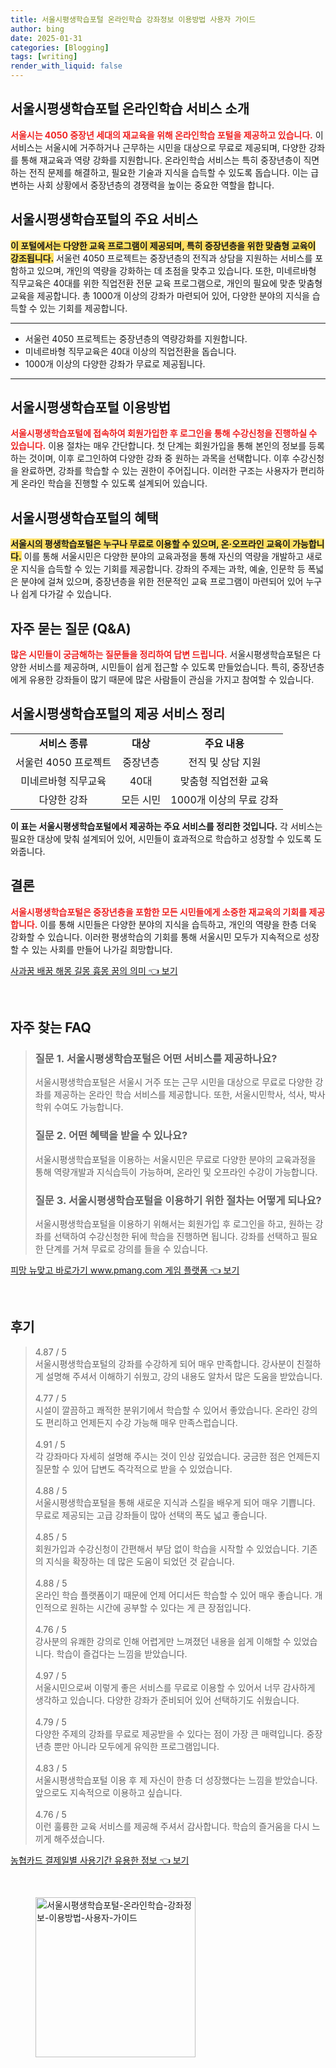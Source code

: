 ```yaml
---
title: 서울시평생학습포털 온라인학습 강좌정보 이용방법 사용자 가이드
author: bing
date: 2025-01-31
categories: [Blogging]
tags: [writing]
render_with_liquid: false
---
```



<h2 id='서울시평생학습포털_소개'>서울시평생학습포털 온라인학습 서비스 소개</h2>

<p><b><span style="color: #ee2323;">서울시는 4050 중장년 세대의 재교육을 위해 온라인학습 포털을 제공하고 있습니다.</span></b> 이 서비스는 서울시에 거주하거나 근무하는 시민을 대상으로 무료로 제공되며, 다양한 강좌를 통해 재교육과 역량 강화를 지원합니다. 온라인학습 서비스는 특히 중장년층이 직면하는 전직 문제를 해결하고, 필요한 기술과 지식을 습득할 수 있도록 돕습니다. 이는 급변하는 사회 상황에서 중장년층의 경쟁력을 높이는 중요한 역할을 합니다.</p>

<h2 id='주요_서비스'>서울시평생학습포털의 주요 서비스</h2>

<p><b><span style="background-color: #ffe066;">이 포털에서는 다양한 교육 프로그램이 제공되며, 특히 중장년층을 위한 맞춤형 교육이 강조됩니다.</span></b> 서울런 4050 프로젝트는 중장년층의 전직과 상담을 지원하는 서비스를 포함하고 있으며, 개인의 역량을 강화하는 데 초점을 맞추고 있습니다. 또한, 미네르바형 직무교육은 40대를 위한 직업전환 전문 교육 프로그램으로, 개인의 필요에 맞춘 맞춤형 교육을 제공합니다. 총 1000개 이상의 강좌가 마련되어 있어, 다양한 분야의 지식을 습득할 수 있는 기회를 제공합니다.</p>

<hr />

<ul>
    <li>서울런 4050 프로젝트는 중장년층의 역량강화를 지원합니다.</li>
    <li>미네르바형 직무교육은 40대 이상의 직업전환을 돕습니다.</li>
    <li>1000개 이상의 다양한 강좌가 무료로 제공됩니다.</li>
</ul>

<hr />

<h2 id='이용_방법'>서울시평생학습포털 이용방법</h2>

<p><b><span style="color: #ee2323;">서울시평생학습포털에 접속하여 회원가입한 후 로그인을 통해 수강신청을 진행하실 수 있습니다.</span></b> 이용 절차는 매우 간단합니다. 첫 단계는 회원가입을 통해 본인의 정보를 등록하는 것이며, 이후 로그인하여 다양한 강좌 중 원하는 과목을 선택합니다. 이후 수강신청을 완료하면, 강좌를 학습할 수 있는 권한이 주어집니다. 이러한 구조는 사용자가 편리하게 온라인 학습을 진행할 수 있도록 설계되어 있습니다.</p>

<h2 id='혜택'>서울시평생학습포털의 혜택</h2>

<p><b><span style="background-color: #ffe066;">서울시의 평생학습포털은 누구나 무료로 이용할 수 있으며, 온·오프라인 교육이 가능합니다.</span></b> 이를 통해 서울시민은 다양한 분야의 교육과정을 통해 자신의 역량을 개발하고 새로운 지식을 습득할 수 있는 기회를 제공합니다. 강좌의 주제는 과학, 예술, 인문학 등 폭넓은 분야에 걸쳐 있으며, 중장년층을 위한 전문적인 교육 프로그램이 마련되어 있어 누구나 쉽게 다가갈 수 있습니다.</p>

<h2 id='자주_묻는_질문'>자주 묻는 질문 (Q&A)</h2>

<p><b><span style="color: #ee2323;">많은 시민들이 궁금해하는 질문들을 정리하여 답변 드립니다.</span></b> 서울시평생학습포털은 다양한 서비스를 제공하며, 시민들이 쉽게 접근할 수 있도록 만들었습니다. 특히, 중장년층에게 유용한 강좌들이 많기 때문에 많은 사람들이 관심을 가지고 참여할 수 있습니다.</p>

<h2 id='서비스_정리'>서울시평생학습포털의 제공 서비스 정리</h2>

<table>
    <tr>
        <td style="text-align: center; height: 17px;"><b>서비스 종류</b></td>
        <td style="text-align: center; height: 17px;"><b>대상</b></td>
        <td style="text-align: center; height: 17px;"><b>주요 내용</b></td>
    </tr>
    <tr>
        <td style="text-align: center; height: 17px;">서울런 4050 프로젝트</td>
        <td style="text-align: center; height: 17px;">중장년층</td>
        <td style="text-align: center; height: 17px;">전직 및 상담 지원</td>
    </tr>
    <tr>
        <td style="text-align: center; height: 17px;">미네르바형 직무교육</td>
        <td style="text-align: center; height: 17px;">40대</td>
        <td style="text-align: center; height: 17px;">맞춤형 직업전환 교육</td>
    </tr>
    <tr>
        <td style="text-align: center; height: 17px;">다양한 강좌</td>
        <td style="text-align: center; height: 17px;">모든 시민</td>
        <td style="text-align: center; height: 17px;">1000개 이상의 무료 강좌</td>
    </tr>
</table>

<p><b><span class="highlight">이 표는 서울시평생학습포털에서 제공하는 주요 서비스를 정리한 것입니다.</span></b> 각 서비스는 필요한 대상에 맞춰 설계되어 있어, 시민들이 효과적으로 학습하고 성장할 수 있도록 도와줍니다.</p>

<h2 id='결론'>결론</h2>

<p><b><span style="color: #ee2323;">서울시평생학습포털은 중장년층을 포함한 모든 시민들에게 소중한 재교육의 기회를 제공합니다.</span></b> 이를 통해 시민들은 다양한 분야의 지식을 습득하고, 개인의 역량을 한층 더욱 강화할 수 있습니다. 이러한 평생학습의 기회를 통해 서울시민 모두가 지속적으로 성장할 수 있는 사회를 만들어 나가길 희망합니다.</p>


<p><a class="click-button" title="사과꿈 배꿈 해몽 길몽 흉몽 꿈의 의미" href="https://aptwhite.github.io/posts/%EC%82%AC%EA%B3%BC%EA%BF%88-%EB%B0%B0%EA%BF%88-%ED%95%B4%EB%AA%BD-%EA%B8%B8%EB%AA%BD-%ED%9D%89%EB%AA%BD-%EA%BF%88%EC%9D%98-%EC%9D%98%EB%AF%B8/" rel="dofollow">사과꿈 배꿈 해몽 길몽 흉몽 꿈의 의미 👈 보기</a></p><br>
<h2 id='자주_찾는_FAQ'>자주 찾는 FAQ</h2>
<div itemscope="" itemtype="https://schema.org/FAQPage"> 
<blockquote> 
<div itemscope="" itemprop="mainEntity" itemtype="https://schema.org/Question"> 
<h3 itemprop="name">질문 1. 서울시평생학습포털은 어떤 서비스를 제공하나요?</h3> 
<div itemscope="" itemprop="acceptedAnswer" itemtype="https://schema.org/Answer"> 
<span itemprop="text"> 
<p>서울시평생학습포털은 서울시 거주 또는 근무 시민을 대상으로 무료로 다양한 강좌를 제공하는 온라인 학습 서비스를 제공합니다. 또한, 서울시민학사, 석사, 박사 학위 수여도 가능합니다.</p> 
</span> 
</div> 
</div> 

<div itemscope="" itemprop="mainEntity" itemtype="https://schema.org/Question"> 
<h3 itemprop="name">질문 2. 어떤 혜택을 받을 수 있나요?</h3> 
<div itemscope="" itemprop="acceptedAnswer" itemtype="https://schema.org/Answer"> 
<span itemprop="text"> 
<p>서울시평생학습포털을 이용하는 서울시민은 무료로 다양한 분야의 교육과정을 통해 역량개발과 지식습득이 가능하며, 온라인 및 오프라인 수강이 가능합니다.</p> 
</span> 
</div> 
</div> 

<div itemscope="" itemprop="mainEntity" itemtype="https://schema.org/Question"> 
<h3 itemprop="name">질문 3. 서울시평생학습포털을 이용하기 위한 절차는 어떻게 되나요?</h3> 
<div itemscope="" itemprop="acceptedAnswer" itemtype="https://schema.org/Answer"> 
<span itemprop="text"> 
<p>서울시평생학습포털을 이용하기 위해서는 회원가입 후 로그인을 하고, 원하는 강좌를 선택하여 수강신청한 뒤에 학습을 진행하면 됩니다. 강좌를 선택하고 필요한 단계를 거쳐 무료로 강의를 들을 수 있습니다.</p> 
</span> 
</div> 
</div> 
</blockquote> 
</div>
<p><a class="click-button" title="피망 뉴맞고 바로가기 www.pmang.com 게임 플랫폼" href="https://aptwhite.github.io/posts/%ED%94%BC%EB%A7%9D-%EB%89%B4%EB%A7%9E%EA%B3%A0-%EB%B0%94%EB%A1%9C%EA%B0%80%EA%B8%B0-www.pmang.com-%EA%B2%8C%EC%9E%84-%ED%94%8C%EB%9E%AB%ED%8F%BC/" rel="dofollow">피망 뉴맞고 바로가기 www.pmang.com 게임 플랫폼 👈 보기</a></p><br>
<h2 id='후기'>후기</h2>
<div itemscope itemtype="https://schema.org/Product">
  <blockquote>
  <div itemprop="review" itemscope itemtype="https://schema.org/Review">
      <div itemprop="reviewRating" itemscope itemtype="https://schema.org/Rating"> <span itemprop="ratingValue">4.87</span> / <span itemprop="bestRating">5</span> </div>
      <span itemprop="reviewBody">서울시평생학습포털의 강좌를 수강하게 되어 매우 만족합니다. 강사분이 친절하게 설명해 주셔서 이해하기 쉬웠고, 강의 내용도 알차서 많은 도움을 받았습니다.</span>
  </div>
  <br>
  <div itemprop="review" itemscope itemtype="https://schema.org/Review">
      <div itemprop="reviewRating" itemscope itemtype="https://schema.org/Rating"> <span itemprop="ratingValue">4.77</span> / <span itemprop="bestRating">5</span> </div>
      <span itemprop="reviewBody">시설이 깔끔하고 쾌적한 분위기에서 학습할 수 있어서 좋았습니다. 온라인 강의도 편리하고 언제든지 수강 가능해 매우 만족스럽습니다.</span>
  </div>
  <br>
  <div itemprop="review" itemscope itemtype="https://schema.org/Review">
      <div itemprop="reviewRating" itemscope itemtype="https://schema.org/Rating"> <span itemprop="ratingValue">4.91</span> / <span itemprop="bestRating">5</span> </div>
      <span itemprop="reviewBody">각 강좌마다 자세히 설명해 주시는 것이 인상 깊었습니다. 궁금한 점은 언제든지 질문할 수 있어 답변도 즉각적으로 받을 수 있었습니다.</span>
  </div>
  <br>
  <div itemprop="review" itemscope itemtype="https://schema.org/Review">
      <div itemprop="reviewRating" itemscope itemtype="https://schema.org/Rating"> <span itemprop="ratingValue">4.88</span> / <span itemprop="bestRating">5</span> </div>
      <span itemprop="reviewBody">서울시평생학습포털을 통해 새로운 지식과 스킬을 배우게 되어 매우 기쁩니다. 무료로 제공되는 고급 강좌들이 많아 선택의 폭도 넓고 좋습니다.</span>
  </div>
  <br>
  <div itemprop="review" itemscope itemtype="https://schema.org/Review">
      <div itemprop="reviewRating" itemscope itemtype="https://schema.org/Rating"> <span itemprop="ratingValue">4.85</span> / <span itemprop="bestRating">5</span> </div>
      <span itemprop="reviewBody">회원가입과 수강신청이 간편해서 부담 없이 학습을 시작할 수 있었습니다. 기존의 지식을 확장하는 데 많은 도움이 되었던 것 같습니다.</span>
  </div>
  <br>
  <div itemprop="review" itemscope itemtype="https://schema.org/Review">
      <div itemprop="reviewRating" itemscope itemtype="https://schema.org/Rating"> <span itemprop="ratingValue">4.88</span> / <span itemprop="bestRating">5</span> </div>
      <span itemprop="reviewBody">온라인 학습 플랫폼이기 때문에 언제 어디서든 학습할 수 있어 매우 좋습니다. 개인적으로 원하는 시간에 공부할 수 있다는 게 큰 장점입니다.</span>
  </div>
  <br>
  <div itemprop="review" itemscope itemtype="https://schema.org/Review">
      <div itemprop="reviewRating" itemscope itemtype="https://schema.org/Rating"> <span itemprop="ratingValue">4.76</span> / <span itemprop="bestRating">5</span> </div>
      <span itemprop="reviewBody">강사분의 유쾌한 강의로 인해 어렵게만 느껴졌던 내용을 쉽게 이해할 수 있었습니다. 학습이 즐겁다는 느낌을 받았습니다.</span>
  </div>
  <br>
  <div itemprop="review" itemscope itemtype="https://schema.org/Review">
      <div itemprop="reviewRating" itemscope itemtype="https://schema.org/Rating"> <span itemprop="ratingValue">4.97</span> / <span itemprop="bestRating">5</span> </div>
      <span itemprop="reviewBody">서울시민으로써 이렇게 좋은 서비스를 무료로 이용할 수 있어서 너무 감사하게 생각하고 있습니다. 다양한 강좌가 준비되어 있어 선택하기도 쉬웠습니다.</span>
  </div>
  <br>
  <div itemprop="review" itemscope itemtype="https://schema.org/Review">
      <div itemprop="reviewRating" itemscope itemtype="https://schema.org/Rating"> <span itemprop="ratingValue">4.79</span> / <span itemprop="bestRating">5</span> </div>
      <span itemprop="reviewBody">다양한 주제의 강좌를 무료로 제공받을 수 있다는 점이 가장 큰 매력입니다. 중장년층 뿐만 아니라 모두에게 유익한 프로그램입니다.</span>
  </div>
  <br>
  <div itemprop="review" itemscope itemtype="https://schema.org/Review">
      <div itemprop="reviewRating" itemscope itemtype="https://schema.org/Rating"> <span itemprop="ratingValue">4.83</span> / <span itemprop="bestRating">5</span> </div>
      <span itemprop="reviewBody">서울시평생학습포털 이용 후 제 자신이 한층 더 성장했다는 느낌을 받았습니다. 앞으로도 지속적으로 이용하고 싶습니다.</span>
  </div>
  <br>
  <div itemprop="review" itemscope itemtype="https://schema.org/Review">
      <div itemprop="reviewRating" itemscope itemtype="https://schema.org/Rating"> <span itemprop="ratingValue">4.76</span> / <span itemprop="bestRating">5</span> </div>
      <span itemprop="reviewBody">이런 훌륭한 교육 서비스를 제공해 주셔서 감사합니다. 학습의 즐거움을 다시 느끼게 해주셨습니다.</span>
  </div>
  </blockquote>
</div>
<p><a class="click-button" title="농협카드 결제일별 사용기간 유용한 정보" href="https://aptwhite.github.io/posts/%EB%86%8D%ED%98%91%EC%B9%B4%EB%93%9C-%EA%B2%B0%EC%A0%9C%EC%9D%BC%EB%B3%84-%EC%82%AC%EC%9A%A9%EA%B8%B0%EA%B0%84-%EC%9C%A0%EC%9A%A9%ED%95%9C-%EC%A0%95%EB%B3%B4/" rel="dofollow">농협카드 결제일별 사용기간 유용한 정보 👈 보기</a></p><br>
<figure class="image"><img src="https://aptwhite.github.io/assets/img/thumbnail/서울시평생학습포털-온라인학습-강좌정보-이용방법-사용자-가이드.webp" alt="서울시평생학습포털-온라인학습-강좌정보-이용방법-사용자-가이드" width="256" height="256"></figure>